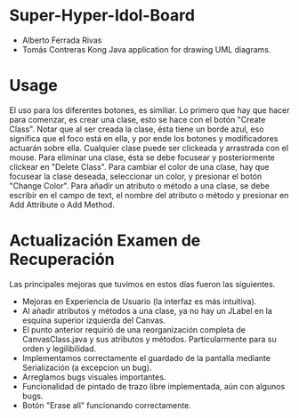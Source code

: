 # Super-Hyper-Idol-Board
- Alberto Ferrada Rivas
- Tomás Contreras Kong
Java application for drawing UML diagrams.

# Usage
El uso para los diferentes botones, es similiar.
Lo primero que hay que hacer para comenzar, es crear una clase, esto se hace con el botón "Create Class".
Notar que al ser creada la clase, ésta tiene un borde azul, eso significa que el foco está en ella, y por 
ende los botones y modificadores actuarán sobre ella. Cualquier clase puede ser clickeada y arrastrada con el mouse.
Para eliminar una clase, ésta se debe focusear y posteriormente clickear en "Delete Class".
Para cambiar el color de una clase, hay que focusear la clase deseada, seleccionar un color, y presionar el botón
 "Change Color".
Para añadir un atributo o método a una clase, se debe escribir en el campo de text, el nombre del atributo o método
y presionar en Add Attribute o Add Method.

# Actualización Examen de Recuperación
Las principales mejoras que tuvimos en estos días fueron las siguientes.
- Mejoras en Experiencia de Usuario (la interfaz es más intuitiva).
- Al añadir atributos y métodos a una clase, ya no hay un JLabel en la esquina superior izquierda del Canvas.
- El punto anterior requirió de una reorganización completa de CanvasClass.java y sus atributos y métodos. Particularmente para su orden y legilibilidad.
- Implementamos correctamente el guardado de la pantalla mediante Serialización (a excepcion un bug).
- Arreglamos bugs visuales importantes.
- Funcionalidad de pintado de trazo libre implementada, aún con algunos bugs.
- Botón "Erase all" funcionando correctamente.